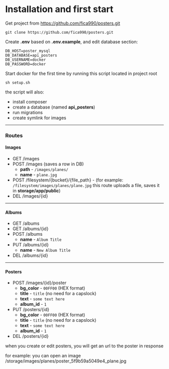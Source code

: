 # Installation and first start

Get project from https://github.com/fica990/posters.git

`git clone https://github.com/fica990/posters.git`

Create **.env** based on **.env.example**, and edit database section:

```
DB_HOST=poster_mysql
DB_DATABASE=api_posters
DB_USERNAME=docker
DB_PASSWORD=docker
```

Start docker for the first time by running this script located in project root

`sh setup.sh`

the script will also:
* install composer
* create a database (named **api_posters**)
* run migrations
* create symlink for images
---
### Routes

#### Images

* GET /images
* POST /images (saves a row in DB)
    * **path** - `/images/planes/`
    * **name** - `plane.jpg`    
* POST /filesystem/{bucket}/{file_path} - (for example: `/filesystem/images/planes/plane.jpg` this route uploads a file, saves it in **storage/app/public**)
* DEL /images/{id}
---
#### Albums

* GET /albums
* GET /albums/{id}
* POST /albums
    * **name** - `Album Title`
* PUT /albums/{id}
    * **name** - `New Album Title` 
* DEL /albums/{id}
---
#### Posters

* POST /images/{id}/poster
    * **bg_color** - `00FF00` (HEX format)
    * **title** - `title` (no need for a capslock)
    * **text** - `some text here`
    * **album_id** - `1`
* PUT /posters/{id}
    * **bg_color** - `00FF00` (HEX format)
    * **title** - `title` (no need for a capslock)
    * **text** - `some text here`
    * **album_id** - `1`
* DEL /posters/{id}

when you create or edit posters, you will get an url to the poster in response

for example: you can open an image
/storage/images/planes/poster_5f9b59a5049e4_plane.jpg